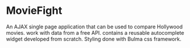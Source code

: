 # MovieFight
An AJAX single page application that can be used to compare Hollywood movies. work with data from a free API. contains a reusable autocomplete widget developed from scratch. Styling done with Bulma css framework.
